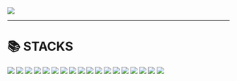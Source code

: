 
<img src="https://capsule-render.vercel.app/api?type=Soft&height=120&color=auto&section=header&text=welcome,%20😊&desc=to%20young%20Profile&descAlign=60&descAlignY=80&fontAlign=50&fontSize=45&fontColor=000000&animation=twinkling" />
</div>

---
<h1>📚 STACKS</h1> 

<img src="https://img.shields.io/badge/java-FF69B4?style=for-the-badge&logo=java&logoColor=white"> <img src="https://img.shields.io/badge/html5-E34F26?style=for-the-badge&logo=html5&logoColor=white">
<img src="https://img.shields.io/badge/css-1572B6?style=for-the-badge&logo=css&logoColor=white"> <img src="https://img.shields.io/badge/eclipseide-007396?style=for-the-badge&logo=eclipseide&logoColor=white">
<img src="https://img.shields.io/badge/javascript-F7DF1E?style=for-the-badge&logo=javascript&logoColor=white"> <img src="https://img.shields.io/badge/Ajax-DB7093?style=for-the-badge&logo=Ajax&logoColor=white">
<img src="https://img.shields.io/badge/jquery-0769AD?style=for-the-badge&logo=jquery&logoColor=white"> <img src="https://img.shields.io/badge/json-000000?style=for-the-badge&logo=json&logoColor=white">
<img src="https://img.shields.io/badge/JSP-DCDCDC?style=for-the-badge&logo=JSP&logoColor=white"> <img src="https://img.shields.io/badge/spring-6DB33F?style=for-the-badge&logo=spring&logoColor=white">
<img src="https://img.shields.io/badge/springboot-2E8B57?style=for-the-badge&logo=springboot&logoColor=white"> <img src="https://img.shields.io/badge/apache-D22128?style=for-the-badge&logo=apache&logoColor=white">
<img src="https://img.shields.io/badge/apachetomcat-F8DC75?style=for-the-badge&logo=apachetomcat&logoColor=white"> <img src="https://img.shields.io/badge/git-F05032?style=for-the-badge&logo=git&logoColor=white"> 
<img src="https://img.shields.io/badge/github-181717?style=for-the-badge&logo=github&logoColor=white"> <img src="https://img.shields.io/badge/mysql-4479A1?style=for-the-badge&logo=mysql&logoColor=white"> 
<img src="https://img.shields.io/badge/bootstrap-7952B3?style=for-the-badge&logo=bootstrap&logoColor=white"> <img src="https://img.shields.io/badge/raspberrypi-A22846?style=for-the-badge&logo=raspberrypi&logoColor=white">

